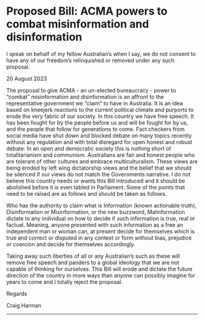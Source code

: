 # Proposed Bill: ACMA powers to combat misinformation and disinformation
 I speak on behalf of my fellow Australian’s when I say, we do not consent to have any of our freedom’s relinquished or removed under any such proposal. 

20 August 2023

The proposal to give ACMA - an un-elected bureaucracy - power to “combat”
misinformation and disinformation is an affront to the representative government we
“claim” to have in Australia. It is an idea based on kneejerk reactions to the current
political climate and purports to erode the very fabric of our society. In this country
we have free speech. It has been fought for by the people before us and will be
fought for by us, and the people that follow for generations to come. Fact checkers
from social media have shut down and blocked debate on many topics recently
without any regulation and with total disregard for open honest and robust debate. In
an open and democratic society this is nothing short of totalitarianism and
communism.
Australians are fair and honest people who are tolerant of other cultures and
embrace multiculturalism. These views are being eroded by left wing dictatorship
views and the belief that we should be silenced if our views do not match the
Governments narrative. I do not believe this country needs or wants this Bill
introduced and it should be abolished before it is even tabled in Parliament. Some of
the points that need to be raised are as follows and should be taken as follows.

Who has the authority to claim what is Information (known actionable truth),
Disinformation or Misinformation, or the new buzzword, Malinformation dictate to any
individual on how to decide if such information is true, real or factual. Meaning,
anyone presented with such information as a free an independent man or woman
can, at present decide for themselves which is true and correct or disputed in any
context or form without bias, prejudice or coercion and decide for themselves
accordingly.

Taking away such liberties of all or any Australian’s such as these will remove free
speech and panders to a global ideology that we are not capable of thinking for
ourselves. This Bill will erode and dictate the future direction of the country in more
ways than anyone can possibly imagine for years to come and I totally reject the
proposal.

Regards

Craig Harman


-----

